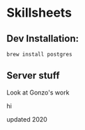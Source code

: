 # Skillsheets

## Dev Installation:

`brew install postgres`


## Server stuff
Look at Gonzo's work

hi

updated 2020
